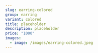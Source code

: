 ```yaml
---
slug: earring-colored
group: earring
variant: colored
title: placeholder
description: placeholder
price: "1000"
images:
  - image: /images/earring-colored.jpeg
---
```

